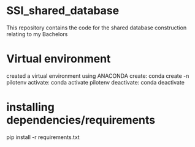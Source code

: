 # SSI_shared_database
This repository contains the code for the shared database construction relating to my Bachelors



# Virtual environment
created a virtual environment using ANACONDA
create: conda create -n pilotenv
activate: conda activate pilotenv
deactivate: conda deactivate



# installing dependencies/requirements
pip install -r requirements.txt
